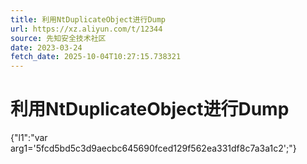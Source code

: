 ```yaml
---
title: 利用NtDuplicateObject进行Dump
url: https://xz.aliyun.com/t/12344
source: 先知安全技术社区
date: 2023-03-24
fetch_date: 2025-10-04T10:27:15.738321
---
```


# 利用NtDuplicateObject进行Dump

{"l1":"var arg1='5fcd5bd5c3d9aecbc645690fced129f562ea331df8c7a3a1c2';"}